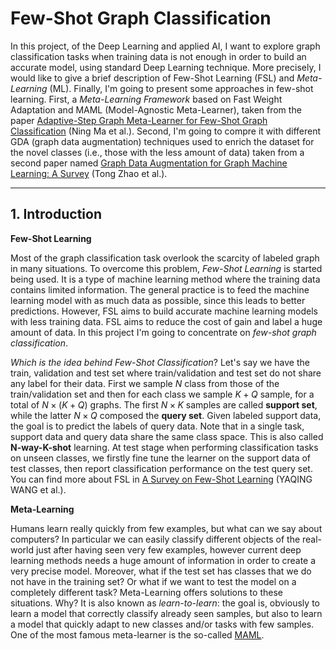 # Few-Shot Graph Classification

In this project, of the Deep Learning and applied AI, I want to explore graph classification tasks when training data is not enough in order to build an accurate model, using standard Deep Learning technique. More precisely, I would like to give a brief description of Few-Shot Learning (FSL) and *Meta-Learning* (ML). Finally, I'm going to present some approaches in few-shot learning. First, a *Meta-Learning Framework* based on Fast Weight Adaptation and MAML (Model-Agnostic Meta-Learner), taken from the paper [Adaptive-Step Graph Meta-Learner for Few-Shot Graph Classification](https://arxiv.org/pdf/2003.08246.pdf) (Ning Ma et al.). Second, I'm going to compre it with different GDA (graph data augmentation) techniques used to enrich the dataset for the novel classes (i.e., those with the less amount of data) taken from a second paper named [Graph Data Augmentation for Graph Machine Learning: A Survey](https://arxiv.org/pdf/2202.08871.pdf) (Tong Zhao et al.). 

---

## 1. Introduction

**Few-Shot Learning**

Most of the graph classification task overlook the scarcity of labeled graph in many situations. To overcome this problem, *Few-Shot Learning* is started being used. It is a type of machine learning method where the training data contains limited information. The general practice is to feed the machine learning model with as much data as possible, since this leads to better predictions. However, FSL aims to build accurate machine learning models with less training data. FSL aims to reduce the cost of gain and label a huge amount of data. In this project I'm going to concentrate on *few-shot graph classification*.

*Which is the idea behind Few-Shot Classification*? Let's say we have the train, validation and test set where train/validation and test set do not share any label for their data. First we sample $N$ class from those of the train/validation set and then for each class we sample $K + Q$ sample, for a total of $N \times (K + Q)$ graphs. The first $N \times K$ samples are called **support set**, while the latter $N \times Q$ composed the **query set**.  Given labeled support data, the goal is to predict the labels of query data. Note that in a single task, support data and query data share the same class space. This is also called **N-way-K-shot** learning. At test stage when performing classification tasks on unseen classes, we firstly fine tune the learner on the support data of test classes, then report classification performance on the test query set. You can find more about FSL in [A Survey on Few-Shot Learning](https://arxiv.org/pdf/1904.05046.pdf) (YAQING WANG et al.). 

**Meta-Learning**

Humans learn really quickly from few examples, but what can we say about computers? In particular we can easily classify different objects of the real-world just after having seen very few examples, however current deep learning methods needs a huge amount of information in order to create a very precise model. Moreover, what if the test set has classes that we do not have in the training set? Or what if we want to test the model on a completely different task? Meta-Learning offers solutions to these situations. Why? It is also known as *learn-to-learn*: the goal is, obviously to learn a model that correctly classify already seen samples, but also to learn a model that quickly adapt to new classes and/or tasks with few samples. One of the most famous meta-learner is the so-called [MAML](https://arxiv.org/pdf/1703.03400.pdf).